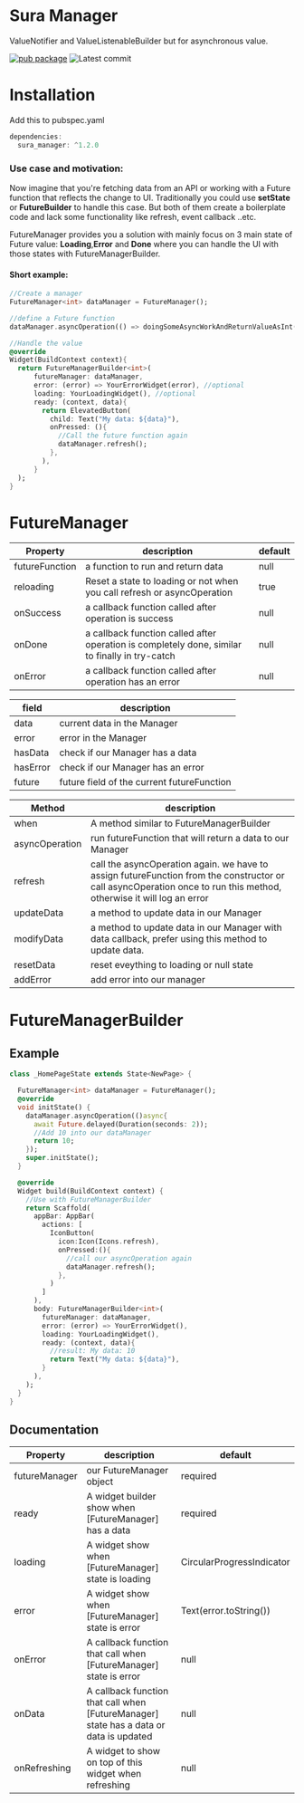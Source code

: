 # Sura Manager

ValueNotifier and ValueListenableBuilder but for asynchronous value.

[![pub package](https://img.shields.io/badge/pub-1.2.0-blueviolet.svg)](https://pub.dev/packages/sura_manager) ![Latest commit](https://badgen.net/github/last-commit/asurraa/sura_manager)

# Installation

Add this to pubspec.yaml

```dart
dependencies:
  sura_manager: ^1.2.0
```

### Use case and motivation:

Now imagine that you're fetching data from an API or working with a Future function that reflects the change to UI. Traditionally you could use **setState** or **FutureBuilder** to handle this case. But both of them create a boilerplate code and lack some functionality like refresh, event callback ..etc.

FutureManager provides you a solution with mainly focus on 3 main state of Future value: **Loading**,**Error** and **Done** where you can handle the UI with those states with FutureManagerBuilder.

#### Short example:

```dart
//Create a manager
FutureManager<int> dataManager = FutureManager();

//define a Future function
dataManager.asyncOperation(() => doingSomeAsyncWorkAndReturnValueAsInt());

//Handle the value
@override
Widget(BuildContext context){
  return FutureManagerBuilder<int>(
      futureManager: dataManager,
      error: (error) => YourErrorWidget(error), //optional
      loading: YourLoadingWidget(), //optional
      ready: (context, data){
        return ElevatedButton(
          child: Text("My data: ${data}"),
          onPressed: (){
            //Call the future function again
            dataManager.refresh();
          },
        ),
      }
  );
}
```

# FutureManager

| Property | description | default |
| --- | --- | --- |
| futureFunction | a function to run and return data | null |
| reloading | Reset a state to loading or not when you call refresh or asyncOperation | true |
| onSuccess | a callback function called after operation is success | null |
| onDone | a callback function called after operation is completely done, similar to finally in try-catch | null |
| onError | a callback function called after operation has an error | null |

| field    | description                                |
| -------- | ------------------------------------------ |
| data     | current data in the Manager                |
| error    | error in the Manager                       |
| hasData  | check if our Manager has a data            |
| hasError | check if our Manager has an error          |
| future   | future field of the current futureFunction |

| Method | description |
| --- | --- |
| when | A method similar to FutureManagerBuilder |
| asyncOperation | run futureFunction that will return a data to our Manager |
| refresh | call the asyncOperation again. we have to assign futureFunction from the constructor or call asyncOperation once to run this method, otherwise it will log an error |
| updateData | a method to update data in our Manager |
| modifyData | a method to update data in our Manager with data callback, prefer using this method to update data. |
| resetData | reset eveything to loading or null state |
| addError | add error into our manager |

# FutureManagerBuilder

## Example

```dart
class _HomePageState extends State<NewPage> {

  FutureManager<int> dataManager = FutureManager();
  @override
  void initState() {
    dataManager.asyncOperation(()async{
      await Future.delayed(Duration(seconds: 2));
      //Add 10 into our dataManager
      return 10;
    });
    super.initState();
  }

  @override
  Widget build(BuildContext context) {
    //Use with FutureManagerBuilder
    return Scaffold(
      appBar: AppBar(
        actions: [
          IconButton(
            icon:Icon(Icons.refresh),
            onPressed:(){
              //call our asyncOperation again
              dataManager.refresh();
            },
          )
        ]
      ),
      body: FutureManagerBuilder<int>(
        futureManager: dataManager,
        error: (error) => YourErrorWidget(),
        loading: YourLoadingWidget(),
        ready: (context, data){
          //result: My data: 10
          return Text("My data: ${data}"),
        }
      ),
    );
  }
}
```

## Documentation

| Property | description | default |
| --- | --- | --- |
| futureManager | our FutureManager object | required |
| ready | A widget builder show when [FutureManager] has a data | required |
| loading | A widget show when [FutureManager] state is loading | CircularProgressIndicator |
| error | A widget show when [FutureManager] state is error | Text(error.toString()) |
| onError | A callback function that call when [FutureManager] state is error | null |
| onData | A callback function that call when [FutureManager] state has a data or data is updated | null |
| onRefreshing | A widget to show on top of this widget when refreshing | null |
